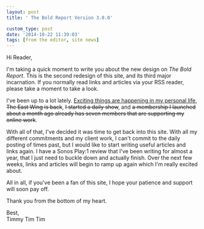 ```yaml
---
layout: post
title: ' The Bold Report Version 3.0.0'

custom_type: post
date: '2014-10-22 11:39:03'
tags: [from the editor, site news]
---
```

Hi Reader,

I'm taking a quick moment to write you about the new design on *The Bold Report*. This is the second redesign of this site, and its third major incarnation. If you normally read links and articles via your RSS reader, please take a moment to take a look.

I've been up to a lot lately. [Exciting things are happening in my personal life](http://instagram.com/p/saorGTycIO/), ~~The East Wing is back~~, ~~I started a daily show~~, and ~~a membership I launched about a month ago already has seven members that are supporting my online work~~.

With all of that, I've decided it was time to get back into this site. With all my different commitments and my client work, I can't commit to the daily posting of times past, but I would like to start writing useful articles and links again. I have a Sonos Play:1 review that I've been writing for almost a year, that I just need to buckle down and actually finish. Over the next few weeks, links and articles will begin to ramp up again which I'm really excited about.

All in all, if you've been a fan of this site, I hope your patience and support will soon pay off.

Thank you from the bottom of my heart.

Best,   
Timmy Tim Tim
